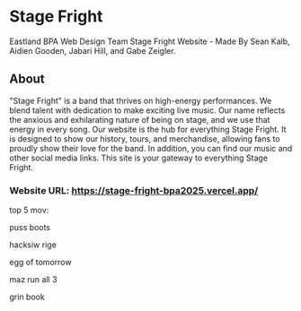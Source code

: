 # Stage Fright
Eastland BPA Web Design Team
Stage Fright Website - Made By Sean Kalb, Aidien Gooden, Jabari Hill, and Gabe Zeigler.

## About
"Stage Fright" is a band that thrives on high-energy performances. 
We blend talent with dedication to make exciting live music.
Our name reflects the anxious and exhilarating nature of being on stage, and we use that energy in every song.
Our website is the hub for everything Stage Fright. 
It is designed to show our history, tours, and merchandise, allowing fans to proudly show their love for the band.
In addition, you can find our music and other social media links. This site is your gateway to everything Stage Fright.

### Website URL: https://stage-fright-bpa2025.vercel.app/

top 5 mov:

  puss boots

  hacksiw rige

  egg of tomorrow

  maz run all 3

  grin book
